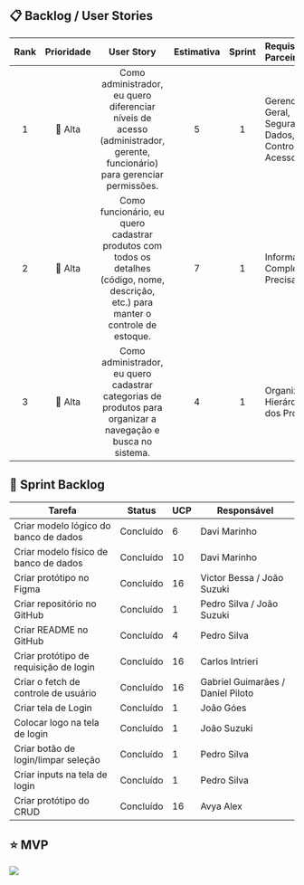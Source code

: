 ## 📋 Backlog / User Stories

| Rank | Prioridade | User Story | Estimativa | Sprint | Requisitos do Parceiro |
|:----:|:----------:|:----------:|:----------:|:------:|:-----------------------|
| 1 | 🔴 Alta | Como administrador, eu quero diferenciar níveis de acesso (administrador, gerente, funcionário) para gerenciar permissões. | 5 | 1 | Gerenciamento Geral, Segurança de Dados, Controle de Acessos |
| 2 | 🔴 Alta | Como funcionário, eu quero cadastrar produtos com todos os detalhes (código, nome, descrição, etc.) para manter o controle de estoque. | 7 | 1 | Informações Completas e Precisas |
| 3 | 🔴 Alta | Como administrador, eu quero cadastrar categorias de produtos para organizar a navegação e busca no sistema. | 4 | 1 | Organização Hierárquica dos Produtos |

## 📆 Sprint Backlog

| **Tarefa**                                         | **Status**   | **UCP** | **Responsável**      |
|----------------------------------------------------|--------------|---------|----------------------|
| Criar modelo lógico do banco de dados              | Concluído    | 6       | Davi Marinho         |
| Criar modelo físico de banco de dados              | Concluído    | 10      | Davi Marinho         |
| Criar protótipo no Figma                           | Concluído    | 16      | Victor Bessa / João Suzuki |
| Criar repositório no GitHub                        | Concluído    | 1       | Pedro Silva / João Suzuki |
| Criar README no GitHub                             | Concluído    | 4       | Pedro Silva          |
| Criar protótipo de requisição de login             | Concluído    | 16      | Carlos Intrieri      |
| Criar o fetch de controle de usuário               | Concluído    | 16      | Gabriel Guimarães / Daniel Piloto |
| Criar tela de Login                                | Concluído    | 1       | João Góes            |
| Colocar logo na tela de login                      | Concluído    | 1       | João Suzuki          |
| Criar botão de login/limpar seleção                | Concluído    | 1       | Pedro Silva          |
| Criar inputs na tela de login                      | Concluído    | 1       | Pedro Silva          |
| Criar protótipo do CRUD                            | Concluído    | 16      | Avya Alex            |

## ⭐ MVP

<img src="./mvp-sprint-1.gif">